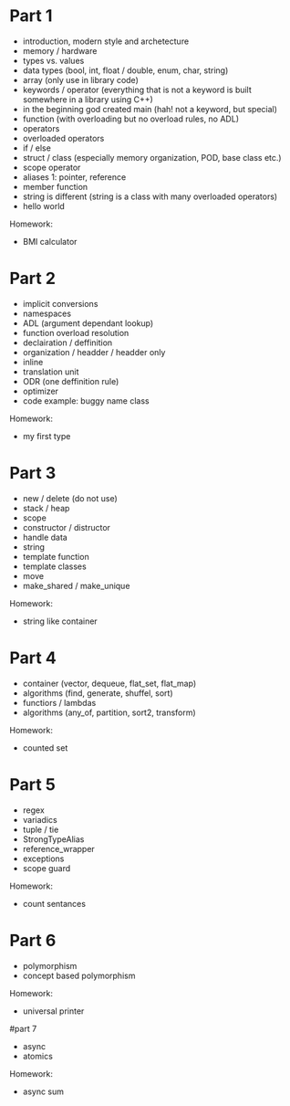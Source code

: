 # Part 1
 - introduction, modern style and archetecture 
 - memory / hardware
 - types vs. values
 - data types (bool, int, float / double, enum, char, string)
 - array (only use in library code)
 - keywords / operator (everything that is not a keyword is built somewhere in a library using C++)
 - in the beginning god created main (hah! not a keyword, but special)
 - function (with overloading but no overload rules, no ADL)
 - operators
 - overloaded operators
 - if / else
 - struct / class (especially memory organization, POD, base class etc.)
 - scope operator
 - aliases 1: pointer, reference
 - member function
 - string is different (string is a class with many overloaded operators)
 - hello world

Homework:
 - BMI calculator
 
 # Part 2
 - implicit conversions
 - namespaces 
 - ADL (argument dependant lookup)
 - function overload resolution
 - declairation / deffinition 
 - organization / headder / headder only
 - inline
 - translation unit
 - ODR (one deffinition rule)
 - optimizer
 - code example: buggy name class

Homework:
 - my first type
 
 # Part 3
 - new / delete (do not use)
 - stack / heap
 - scope
 - constructor / distructor
 - handle data
 - string 
 - template function
 - template classes
 - move 
 - make_shared / make_unique

Homework:
 - string like container
 
 # Part 4
 - container (vector, dequeue, flat_set, flat_map)
 - algorithms (find, generate, shuffel, sort)
 - functiors / lambdas
 - algorithms (any_of, partition, sort2, transform) 

Homework:
 - counted set 
 
 # Part 5
 - regex
 - variadics
 - tuple / tie
 - StrongTypeAlias
 - reference_wrapper
 - exceptions
 - scope guard

Homework:
 - count sentances
 
 # Part 6 
 - polymorphism
 - concept based polymorphism

Homework:
 - universal printer
 
 #part 7 
 - async
 - atomics

Homework:
 - async sum

